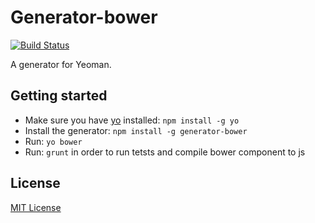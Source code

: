 # Generator-bower
[![Build Status](https://secure.travis-ci.org/ThorstenHans/generator-bower.png?branch=master)](https://travis-ci.org/ThorstenHans/generator-bower)

A generator for Yeoman.

## Getting started
- Make sure you have [yo](https://github.com/yeoman/yo) installed:
    `npm install -g yo`
- Install the generator: `npm install -g generator-bower`
- Run: `yo bower`
- Run: `grunt` in order to run tetsts and compile bower component to js
## License
[MIT License](http://en.wikipedia.org/wiki/MIT_License)
